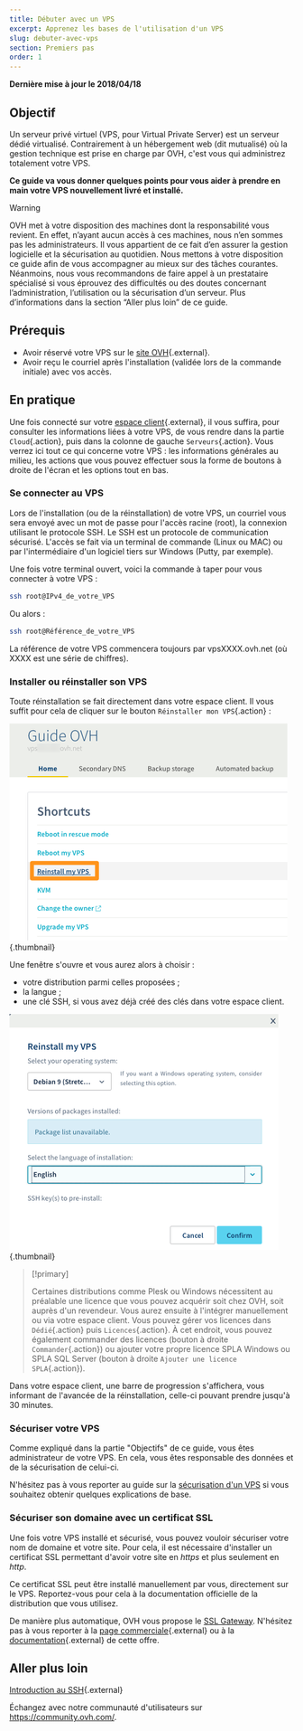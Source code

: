 ```yaml
---
title: Débuter avec un VPS
excerpt: Apprenez les bases de l'utilisation d'un VPS
slug: debuter-avec-vps
section: Premiers pas
order: 1
---
```


**Dernière mise à jour le 2018/04/18**
 
## Objectif

Un serveur privé virtuel (VPS, pour Virtual Private Server) est un serveur dédié virtualisé. Contrairement à un hébergement web (dit mutualisé) où la gestion technique est prise en charge par OVH, c'est vous qui administrez totalement votre VPS.

**Ce guide va vous donner quelques points pour vous aider à prendre en main votre VPS nouvellement livré et installé.**


> [!warning]
>
> OVH met à votre disposition des machines dont la responsabilité vous revient. En effet, n’ayant aucun accès à ces machines, nous n’en sommes pas les administrateurs. Il vous appartient de ce fait d’en assurer la gestion logicielle et la sécurisation au quotidien. Nous mettons à votre disposition ce guide afin de vous accompagner au mieux sur des tâches courantes. Néanmoins, nous vous recommandons de faire appel à un prestataire spécialisé si vous éprouvez des difficultés ou des doutes concernant l’administration, l’utilisation ou la sécurisation d’un serveur. Plus d’informations dans la section “Aller plus loin” de ce guide.
> 


## Prérequis

- Avoir réservé votre VPS sur le [site OVH](https://www.ovh.com/ca/fr/vps/){.external}.
- Avoir reçu le courriel après l'installation (validée lors de la commande initiale) avec vos accès.


## En pratique

Une fois connecté sur votre [espace client](https://ca.ovh.com/auth/?action=gotomanager){.external}, il vous suffira, pour consulter les informations liées à votre VPS, de vous rendre dans la partie `Cloud`{.action}, puis dans la colonne de gauche `Serveurs`{.action}. Vous verrez ici tout ce qui concerne votre VPS : les informations générales au milieu, les actions que vous pouvez effectuer sous la forme de boutons à droite de l'écran et les options tout en bas.

### Se connecter au VPS

Lors de l'installation (ou de la réinstallation) de votre VPS, un courriel vous sera envoyé avec un mot de passe pour l'accès racine (root), la connexion utilisant le protocole SSH. Le SSH est un protocole de communication sécurisé. L'accès se fait via un terminal de commande (Linux ou MAC) ou par l'intermédiaire d'un logiciel tiers sur Windows (Putty, par exemple).

Une fois votre terminal ouvert, voici la commande à taper pour vous connecter à votre VPS :

```sh
ssh root@IPv4_de_votre_VPS
```

Ou alors :

```sh
ssh root@Référence_de_votre_VPS
```

La référence de votre VPS commencera toujours par vpsXXXX.ovh.net (où XXXX est une série de chiffres).


### Installer ou réinstaller son VPS

Toute réinstallation se fait directement dans votre espace client. Il vous suffit pour cela de cliquer sur le bouton `Réinstaller mon VPS`{.action} :

![Réinstallation du VPS](images/reinstall_manager.png){.thumbnail}

Une fenêtre s'ouvre et vous aurez alors à choisir :

- votre distribution parmi celles proposées ;
- la langue ;
- une clé SSH, si vous avez déjà créé des clés dans votre espace client.


![Menu de choix pour la réinstallation](images/reinstall_menu.png){.thumbnail}

> [!primary]
>
> Certaines distributions comme Plesk ou Windows nécessitent au préalable une licence que vous pouvez acquérir soit chez OVH, soit auprès d'un revendeur. Vous aurez ensuite à l'intégrer manuellement ou via votre espace client. Vous pouvez gérer vos licences dans `Dédié`{.action} puis `Licences`{.action}.
À cet endroit, vous pouvez également commander des licences (bouton à droite `Commander`{.action}) ou ajouter votre propre licence SPLA Windows ou SPLA SQL Server (bouton à droite `Ajouter une licence SPLA`{.action}).
> 

Dans votre espace client, une barre de progression s'affichera, vous informant de l'avancée de la réinstallation, celle-ci pouvant prendre jusqu'à 30 minutes.

### Sécuriser votre VPS

Comme expliqué dans la partie "Objectifs" de ce guide, vous êtes administrateur de votre VPS. En cela, vous êtes responsable des données et de la sécurisation de celui-ci.

N'hésitez pas à vous reporter au guide sur la [sécurisation d'un VPS](https://docs.ovh.com/fr/vps/conseils-securisation-vps/) si vous souhaitez obtenir quelques explications de base.


### Sécuriser son domaine avec un certificat SSL

Une fois votre VPS installé et sécurisé, vous pouvez vouloir sécuriser votre nom de domaine et votre site. Pour cela, il est nécessaire d'installer un certificat SSL permettant d'avoir votre site en *https* et plus seulement en *http*.

Ce certificat SSL peut être installé manuellement par vous, directement sur le VPS. Reportez-vous pour cela à la documentation officielle de la distribution que vous utilisez.

De manière plus automatique, OVH vous propose le [SSL Gateway](https://www.ovh.com/fr/ssl-gateway/). N'hésitez pas à vous reporter à la [page commerciale](https://www.ovh.com/fr/ssl-gateway/){.external} ou à la [documentation](https://docs.ovh.com/fr/ssl-gateway/){.external} de cette offre.

## Aller plus loin

[Introduction au SSH](https://docs.ovh.com/ca/fr/dedicated/ssh-introduction/){.external}

Échangez avec notre communauté d'utilisateurs sur <https://community.ovh.com/>.